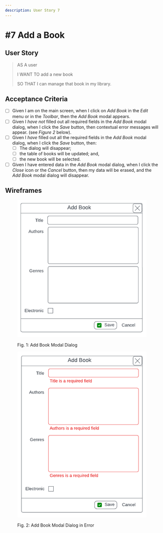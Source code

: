 ```yaml
---
description: User Story 7
---
```


# #7 Add a Book

## User Story

> AS A user
>
> I WANT TO add a new book
>
> SO THAT I can manage that book in my library.

## Acceptance Criteria

* [ ] Given I am on the main screen, when I click on _Add Book_ in the _Edit_ menu or in the _Toolbar_, then the _Add Book_ modal appears.
* [ ] Given I _have not_ filled out all required fields in the _Add Book_ modal dialog, when I click the _Save_ button, then contextual error messages will appear. (see _Figure 2_ below).
* [ ] Given I _have_ filled out all the required fields in the _Add Book_ modal dialog, when I click the _Save_ button, then:
  * [ ] The dialog will disappear;
  * [ ] the table of books will be updated; and,
  * [ ] the new book will be selected.
* [ ] Given I have entered data in the _Add Book_ modal dialog, when I click the _Close_ icon or the _Cancel_ button, then my data will be erased, and the _Add Book_ modal dialog will disappear.

## Wireframes

<figure><img src="../../.gitbook/assets/SNHU Library Wireframe - Add Book Dialog.png" alt=""><figcaption><p>Fig. 1: Add Book Modal Dialog</p></figcaption></figure>

<figure><img src="../../.gitbook/assets/SNHU Library Wireframe - Add Book Dialog - Error.png" alt=""><figcaption><p>Fig. 2: Add Book Modal Dialog in Error</p></figcaption></figure>
